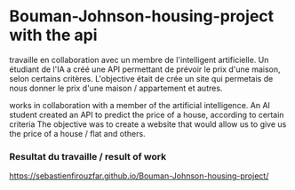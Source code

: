 # Bouman-Johnson-housing-project with the api 

travaille en collaboration avec un membre de l'intelligent artificielle.  Un étudiant de l'IA a créé une API permettant de prévoir le prix d'une maison, selon certains critères.
L'objective était de crée un site qui permetais de nous donner le prix d'une maison / appartement et autres.

works in collaboration with a member of the artificial intelligence.  An AI student created an API to predict the price of a house, according to certain criteria
The objective was to create a website that would allow us to give us the price of a house / flat and others.

### Resultat du travaille / result of work 
https://sebastienfirouzfar.github.io/Bouman-Johnson-housing-project/
